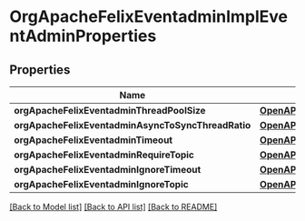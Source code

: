 # OrgApacheFelixEventadminImplEventAdminProperties

## Properties
Name | Type | Description | Notes
------------ | ------------- | ------------- | -------------
**orgApacheFelixEventadminThreadPoolSize** | [**OpenAPI\Server\Model\ConfigNodePropertyInteger**](ConfigNodePropertyInteger.md) |  | [optional] 
**orgApacheFelixEventadminAsyncToSyncThreadRatio** | [**OpenAPI\Server\Model\ConfigNodePropertyFloat**](ConfigNodePropertyFloat.md) |  | [optional] 
**orgApacheFelixEventadminTimeout** | [**OpenAPI\Server\Model\ConfigNodePropertyInteger**](ConfigNodePropertyInteger.md) |  | [optional] 
**orgApacheFelixEventadminRequireTopic** | [**OpenAPI\Server\Model\ConfigNodePropertyBoolean**](ConfigNodePropertyBoolean.md) |  | [optional] 
**orgApacheFelixEventadminIgnoreTimeout** | [**OpenAPI\Server\Model\ConfigNodePropertyArray**](ConfigNodePropertyArray.md) |  | [optional] 
**orgApacheFelixEventadminIgnoreTopic** | [**OpenAPI\Server\Model\ConfigNodePropertyArray**](ConfigNodePropertyArray.md) |  | [optional] 

[[Back to Model list]](../README.md#documentation-for-models) [[Back to API list]](../README.md#documentation-for-api-endpoints) [[Back to README]](../README.md)


